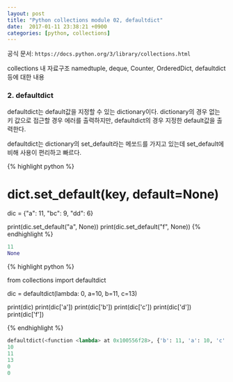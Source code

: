 ```yaml
--- 
layout: post
title: "Python collections module 02, defaultdict"
date:  2017-01-11 23:38:21 +0900
categories: [python, collections]
---
```


공식 문서: `https://docs.python.org/3/library/collections.html`

collections 내 자료구조 
namedtuple, deque, Counter, OrderedDict, defaultdict 등에 대한 내용 

### 2. defaultdict
defaultdict는 default값을 지정할 수 있는 dictionary이다. dictionary의 경우 없는 키 값으로 
접근할 경우 에러를 출력하지만, defaultdict의 경우 지정한 default값을 출력한다.

defaultdict는 dictionary의 set_default라는 메쏘드를 가지고 있는데 set_default에 비해 사용이 편리하고 빠르다.


{% highlight python %}

# dict.set_default(key, default=None)
dic = {"a": 11, "bc": 9, "dd": 6}

print(dic.set_default("a", None))
print(dic.set_default("f", None))
{% endhighlight %}
 

```python
11
None 
```

{% highlight python %}

from collections import defaultdict

dic = defaultdict(lambda: 0, a=10, b=11, c=13)

print(dic)
print(dic['a'])
print(dic['b'])
print(dic['c'])
print(dic['d'])
print(dic['f'])

{% endhighlight %}


```python
defaultdict(<function <lambda> at 0x100556f28>, {'b': 11, 'a': 10, 'c': 13})
10
11
13
0
0
```


